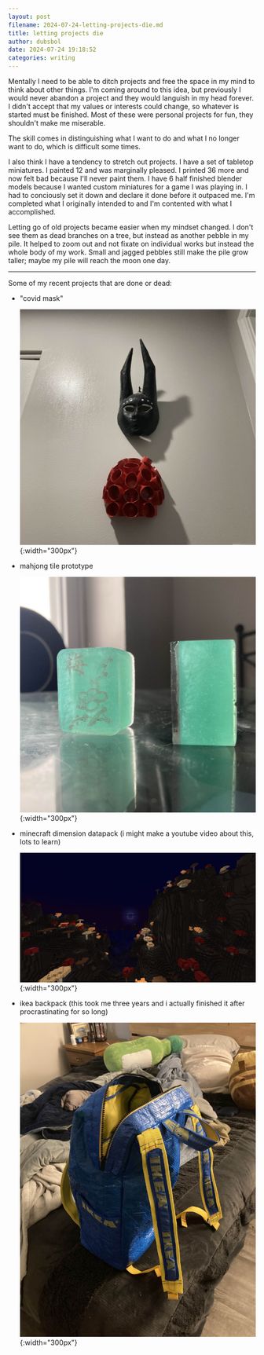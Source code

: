 ```yaml
---
layout: post 
filename: 2024-07-24-letting-projects-die.md
title: letting projects die
author: dubsbol
date: 2024-07-24 19:18:52
categories: writing
---
```


Mentally I need to be able to ditch projects and free the space in my mind to think about other things. I'm coming around to this idea, but previously I would never abandon a project and they would languish in my head forever. I didn't accept that my values or interests could change, so whatever is started must be finished. Most of these were personal projects for fun, they shouldn't make me miserable.

The skill comes in distinguishing what I want to do and what I no longer want to do, which is difficult some times. 

I also think I have a tendency to stretch out projects. I have a set of tabletop miniatures. I painted 12 and was marginally pleased. I printed 36 more and now felt bad because I'll never paint them. I have 6 half finished blender models because I wanted custom miniatures for a game I was playing in. I had to conciously set it down and declare it done before it outpaced me. I'm completed what I originally intended to and I'm contented with what I accomplished.

Letting go of old projects became easier when my mindset changed. I don't see them as dead branches on a tree, but instead as another pebble in my pile. It helped to zoom out and not fixate on individual works but instead the whole body of my work. Small and jagged pebbles still make the pile grow taller; maybe my pile will reach the moon one day.

---

Some of my recent projects that are done or dead:
- "covid mask"
  
    ![covid]{:width="300px"}
- mahjong tile prototype
  
    ![mahjong]{:width="300px"}
- minecraft dimension datapack (i might make a youtube video about this, lots to learn)
  
    ![moon]{:width="300px"}
- ikea backpack (this took me three years and i actually finished it after procrastinating for so long)

    ![ikea]{:width="300px"}

[mahjong]:/assets/images/mahjong.jpg
[moon]:/assets/images/moon.png
[covid]:/assets/images/covid.jpg
[ikea]:/assets/images/ikea.jpg

